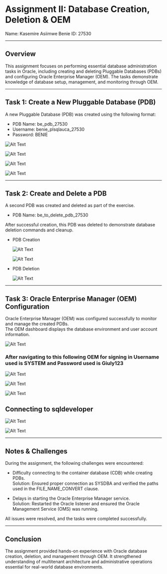 # Assignment II: Database Creation, Deletion & OEM

Name: Kasemire Asiimwe Benie
ID: 27530

---

## Overview

This assignment focuses on performing essential database administration tasks in Oracle, including creating and deleting Pluggable Databases (PDBs) and configuring Oracle Enterprise Manager (OEM). The tasks demonstrate knowledge of database setup, management, and monitoring through OEM.

---

## Task 1: Create a New Pluggable Database (PDB)

A new Pluggable Database (PDB) was created using the following format:

- PDB Name: be_pdb_27530
- Username: benie_plsqlauca_27530  
- Password: BENIE 



![Alt Text]( https://github.com/GIULYINEZA2/Database-Creation-Deletion-OEM-Ndayishimiye-Ineza-Giuly-27390/blob/9305e919d43c7438776ab57eb2499a3310f9fc6a/screenshots/Screenshot%202025-10-04%20131355.png)





![Alt Text]( https://github.com/GIULYINEZA2/Database-Creation-Deletion-OEM-Ndayishimiye-Ineza-Giuly-27390/blob/9305e919d43c7438776ab57eb2499a3310f9fc6a/screenshots/Screenshot%202025-10-04%20131805.png)



 ![Alt Text]( https://github.com/GIULYINEZA2/Database-Creation-Deletion-OEM-Ndayishimiye-Ineza-Giuly-27390/blob/9305e919d43c7438776ab57eb2499a3310f9fc6a/screenshots/Screenshot%202025-10-04%20132018.png)


  ![Alt Text]( https://github.com/GIULYINEZA2/Database-Creation-Deletion-OEM-Ndayishimiye-Ineza-Giuly-27390/blob/9305e919d43c7438776ab57eb2499a3310f9fc6a/screenshots/Screenshot%202025-10-04%20132221.png)


---

## Task 2: Create and Delete a PDB

A second PDB was created and deleted as part of the exercise.

- PDB Name: be_to_delete_pdb_27530

After successful creation, this PDB was deleted to demonstrate database deletion commands and cleanup.


- PDB Creation

     ![Alt Text]( https://github.com/GIULYINEZA2/Database-Creation-Deletion-OEM-Ndayishimiye-Ineza-Giuly-27390/blob/72b7e16ad67c047c26771149504fe941abede320/screenshots/Screenshot%202025-10-04%20133021.png)



  ![Alt Text]( https://github.com/GIULYINEZA2/Database-Creation-Deletion-OEM-Ndayishimiye-Ineza-Giuly-27390/blob/72b7e16ad67c047c26771149504fe941abede320/screenshots/Screenshot%202025-10-04%20133103.png)


- PDB Deletion

  
  ![Alt Text]( https://github.com/GIULYINEZA2/Database-Creation-Deletion-OEM-Ndayishimiye-Ineza-Giuly-27390/blob/72b7e16ad67c047c26771149504fe941abede320/screenshots/Screenshot%202025-10-04%20133158.png) 



---

## Task 3: Oracle Enterprise Manager (OEM) Configuration

Oracle Enterprise Manager (OEM) was configured successfully to monitor and manage the created PDBs.  
The OEM dashboard displays the database environment and user account information.

   ![Alt Text]( https://github.com/GIULYINEZA2/Database-Creation-Deletion-OEM-Ndayishimiye-Ineza-Giuly-27390/blob/cef6ecb211db3d2fe288f3c58311886986bb3465/screenshots/Screenshot%202025-10-04%20142955.png) 

### After navigating to this following OEM for signing in Username used is SYSTEM and Password used is Giuly123




  ![Alt Text]( https://github.com/GIULYINEZA2/Database-Creation-Deletion-OEM-Ndayishimiye-Ineza-Giuly-27390/blob/cef6ecb211db3d2fe288f3c58311886986bb3465/screenshots/Screenshot%202025-10-04%20134929.png) 


  ![Alt Text]( https://github.com/GIULYINEZA2/Database-Creation-Deletion-OEM-Ndayishimiye-Ineza-Giuly-27390/blob/cef6ecb211db3d2fe288f3c58311886986bb3465/screenshots/Screenshot%202025-10-04%20141656.png) 


  ![Alt Text]( https://github.com/GIULYINEZA2/Database-Creation-Deletion-OEM-Ndayishimiye-Ineza-Giuly-27390/blob/cef6ecb211db3d2fe288f3c58311886986bb3465/screenshots/Screenshot%202025-10-04%20142210.png) 



## Connecting to sqldeveloper

   ![Alt Text]( https://github.com/GIULYINEZA2/Database-Creation-Deletion-OEM-Ndayishimiye-Ineza-Giuly-27390/blob/cef6ecb211db3d2fe288f3c58311886986bb3465/screenshots/Screenshot%202025-10-04%20162834.png) 


  ![Alt Text]( https://github.com/GIULYINEZA2/Database-Creation-Deletion-OEM-Ndayishimiye-Ineza-Giuly-27390/blob/cef6ecb211db3d2fe288f3c58311886986bb3465/screenshots/Screenshot%202025-10-07%20130605.png)


---

## Notes & Challenges

During the assignment, the following challenges were encountered:

- Difficulty connecting to the container database (CDB) while creating PDBs.  
  Solution: Ensured proper connection as SYSDBA and verified the paths used in the FILE_NAME_CONVERT clause.
  
- Delays in starting the Oracle Enterprise Manager service.  
  Solution: Restarted the Oracle listener and ensured the Oracle Management Service (OMS) was running.

All issues were resolved, and the tasks were completed successfully.

---

## Conclusion

The assignment provided hands-on experience with Oracle database creation, deletion, and management through OEM. It strengthened understanding of multitenant architecture and administrative operations essential for real-world database environments.
